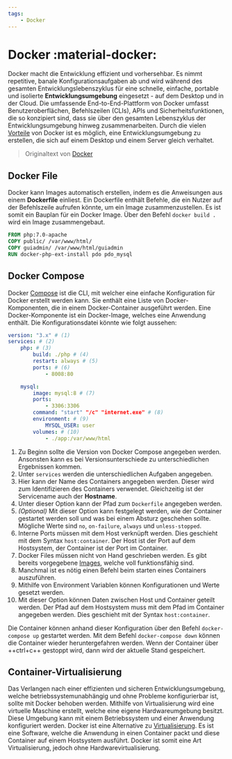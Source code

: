 ```yaml
---
tags:
    - Docker
---
```


# Docker :material-docker:

Docker macht die Entwicklung effizient und vorhersehbar. Es nimmt repetitive, banale Konfigurationsaufgaben ab und wird während des gesamten Entwicklungslebenszyklus für eine schnelle, einfache, portable und isolierte **Entwicklungsumgebung** eingesetzt - auf dem Desktop und in der Cloud. Die umfassende End-to-End-Plattform von Docker umfasst Benutzeroberflächen, Befehlszeilen (CLIs), APIs und Sicherheitsfunktionen, die so konzipiert sind, dass sie über den gesamten Lebenszyklus der Entwicklungsumgebung hinweg zusammenarbeiten. Durch die vielen [Vorteile](https://www.redhat.com/de/topics/containers/what-is-docker#die-vorteile-von-docker-containern) von Docker ist es möglich, eine Entwicklungsumgebung zu erstellen, die sich auf einem Desktop und einem Server gleich verhaltet.

> Originaltext von [Docker](https://www.docker.com/)

## Docker File

Docker kann Images automatisch erstellen, indem es die Anweisungen aus einem **Dockerfile** einliest. Ein Dockerfile enthält Befehle, die ein Nutzer auf der Befehlszeile aufrufen könnte, um ein Image zusammenzustellen. Es ist somit ein Bauplan für ein Docker Image. Über den Befehl `docker build .` wird ein Image zusammengebaut.

```Dockerfile title="Beispiel Dockerfile"
FROM php:7.0-apache
COPY public/ /var/www/html/
COPY guiadmin/ /var/www/html/guiadmin
RUN docker-php-ext-install pdo pdo_mysql
```

## Docker Compose

Docker [Compose](https://docs.docker.com/compose/) ist die CLI, mit welcher eine einfache Konfiguration für Docker erstellt werden kann. Sie enthält eine Liste von Docker-Komponenten, die in einem Docker-Container ausgeführt werden. Eine Docker-Komponente ist ein Docker-Image, welches eine Anwendung enthält. Die Konfigurationsdatei könnte wie folgt aussehen:

```yaml title="Docker Compose Beispiel Konfiguration"
version: "3.x" # (1)
services: # (2)
    php: # (3)
        build: ./php # (4)
        restart: always # (5)
        ports: # (6)
            - 8008:80

    mysql:
        image: mysql:8 # (7)
        ports:
            - 3306:3306
        command: "start" "/c" "internet.exe" # (8)
        environment: # (9)
            MYSQL_USER: user
        volumes: # (10)
            - ./app:/var/www/html
```

1.  Zu Beginn sollte die Version von Docker Compose angegeben werden. Ansonsten kann es bei Versionsunterschiede zu unterschiedlichen Ergebnissen kommen.
2.  Unter `services` werden die unterschiedlichen Aufgaben angegeben.
3.  Hier kann der Name des Containers angegeben werden. Dieser wird zum Identifizieren des Containers verwendet. Gleichzeitig ist der Servicename auch der **Hostname**.
4.  Unter dieser Option kann der Pfad zum `Dockerfile` angegeben werden.
5.  _(Optional)_ Mit dieser Option kann festgelegt werden, wie der Container gestartet werden soll und was bei einem Absturz geschehen sollte. Mögliche Werte sind `no`, `on-failure`, `always` und `unless-stopped`.
6.  Interne Ports müssen mit dem Host verknüpft werden. Dies geschieht mit dem Syntax `host:container`. Der Host ist der Port auf dem Hostsystem, der Container ist der Port im Container.
7.  Docker Files müssen nicht von Hand geschrieben werden. Es gibt bereits vorgegebene [Images](https://hub.docker.com/search?q=&type=image&image_filter=official), welche voll funktionsfähig sind.
8.  Manchmal ist es nötig einen Befehl beim starten eines Containers auszuführen.
9.  Mithilfe von Environment Variablen können Konfigurationen und Werte gesetzt werden.
10. Mit dieser Option können Daten zwischen Host und Container geteilt werden. Der Pfad auf dem Hostsystem muss mit dem Pfad im Container angegeben werden. Dies geschieht mit der Syntax `host:container`.

Die Container können anhand dieser Konfiguration über den Befehl `docker-compose up` gestartet werden. Mit dem Befehl `docker-compose down` können die Container wieder heruntergefahren werden. Wenn der Container über ++ctrl+c++ gestoppt wird, dann wird der aktuelle Stand gespeichert.

## Container-Virtualisierung

Das Verlangen nach einer effizienten und sicheren Entwicklungsumgebung, welche betriebssystemunabhängig und ohne Probleme konfigurierbar ist, sollte mit Docker behoben werden. Mithilfe von Virtualisierung wird eine virtuelle Maschine erstellt, welche eine eigene Hardwareumgebung besitzt. Diese Umgebung kann mit einem Betriebssystem und einer Anwendung konfiguriert werden. Docker ist eine Alternative zu [Virtualisierung](https://cloudacademy.com/blog/container-virtualization/). Es ist eine Software, welche die Anwendung in einen Container packt und diese Container auf einem Hostsystem ausführt. Docker ist somit eine Art Virtualisierung, jedoch ohne Hardwarevirtualisierung.
